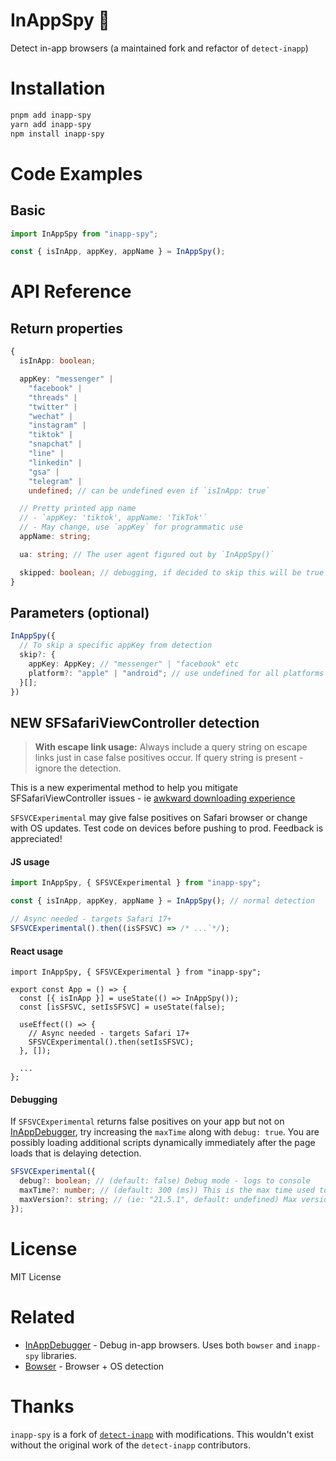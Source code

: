 # InAppSpy 🔎

Detect in-app browsers (a maintained fork and refactor of `detect-inapp`)

# Installation

```sh
pnpm add inapp-spy
yarn add inapp-spy
npm install inapp-spy
```

# Code Examples

## Basic

```js
import InAppSpy from "inapp-spy";

const { isInApp, appKey, appName } = InAppSpy();
```

# API Reference

## Return properties

```ts
{
  isInApp: boolean;

  appKey: "messenger" |
    "facebook" |
    "threads" |
    "twitter" |
    "wechat" |
    "instagram" |
    "tiktok" |
    "snapchat" |
    "line" |
    "linkedin" |
    "gsa" |
    "telegram" |
    undefined; // can be undefined even if `isInApp: true`

  // Pretty printed app name
  // - `appKey: 'tiktok', appName: 'TikTok'`
  // - May change, use `appKey` for programmatic use
  appName: string;

  ua: string; // The user agent figured out by `InAppSpy()`

  skipped: boolean; // debugging, if decided to skip this will be true
}
```

## Parameters (optional)

```ts
InAppSpy({
  // To skip a specific appKey from detection
  skip?: {
    appKey: AppKey; // "messenger" | "facebook" etc
    platform?: "apple" | "android"; // use undefined for all platforms or leave blank
  }[];
})
```

## NEW SFSafariViewController detection

> **With escape link usage:** Always include a query string on escape links just in case false positives occur. If query string is present - ignore the detection.

This is a new experimental method to help you mitigate SFSafariViewController issues - ie [awkward downloading experience](https://x.com/shalanahfaith/status/1755725456777576788)

`SFSVCExperimental` may give false positives on Safari browser or change with OS updates. Test code on devices before pushing to prod. Feedback is appreciated!

#### JS usage

```ts
import InAppSpy, { SFSVCExperimental } from "inapp-spy";

const { isInApp, appKey, appName } = InAppSpy(); // normal detection

// Async needed - targets Safari 17+
SFSVCExperimental().then((isSFSVC) => /* ...`*/);

```

#### React usage

```tsx
import InAppSpy, { SFSVCExperimental } from "inapp-spy";

export const App = () => {
  const [{ isInApp }] = useState(() => InAppSpy());
  const [isSFSVC, setIsSFSVC] = useState(false);

  useEffect(() => {
    // Async needed - targets Safari 17+
    SFSVCExperimental().then(setIsSFSVC);
  }, []);

  ...
};
```

#### Debugging

If `SFSVCExperimental` returns false positives on your app but not on [InAppDebugger](https://inappdebugger.com), try increasing the `maxTime` along with `debug: true`. You are possibly loading additional scripts dynamically immediately after the page loads that is delaying detection.

```ts
SFSVCExperimental({
  debug?: boolean; // (default: false) Debug mode - logs to console
  maxTime?: number; // (default: 300 (ms)) This is the max time used to detect if this is Safari and not SFSVC. If you are getting false positives try increasing this number first.
  maxVersion?: string; // (ie: "21.5.1", default: undefined) Max version of Safari to use this detection type - I hope it works forever! This is just in case stop gap if detection stops working :)
});
```

# License

MIT License

# Related

- [InAppDebugger](https://inappdebugger.com) - Debug in-app browsers. Uses both `bowser` and `inapp-spy` libraries.
- [Bowser](https://github.com/bowser-js/bowser) - Browser + OS detection

# Thanks

`inapp-spy` is a fork of [`detect-inapp`](https://github.com/f2etw/detect-inapp) with modifications. This wouldn't exist without the original work of the `detect-inapp` contributors.
